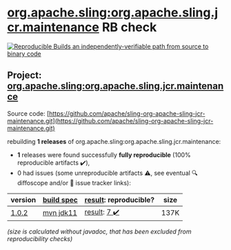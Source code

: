 [org.apache.sling:org.apache.sling.jcr.maintenance](https://search.maven.org/artifact/org.apache.sling/org.apache.sling.jcr.maintenance/) RB check
=======

[![Reproducible Builds](https://reproducible-builds.org/images/logos/rb.svg) an independently-verifiable path from source to binary code](https://reproducible-builds.org/)

## Project: [org.apache.sling:org.apache.sling.jcr.maintenance](https://search.maven.org/artifact/org.apache.sling/org.apache.sling.jcr.maintenance/)

Source code: [https://github.com/apache/sling-org-apache-sling-jcr-maintenance.git](https://github.com/apache/sling-org-apache-sling-jcr-maintenance.git)

rebuilding **1 releases** of org.apache.sling:org.apache.sling.jcr.maintenance:
- **1** releases were found successfully **fully reproducible** (100% reproducible artifacts :heavy_check_mark:),
- 0 had issues (some unreproducible artifacts :warning:, see eventual :mag: diffoscope and/or :memo: issue tracker links):

| version | [build spec](/BUILDSPEC.md) | [result](https://reproducible-builds.org/docs/jvm/): reproducible? | size |
| -- | --------- | ------ | -- |
| [1.0.2](https://search.maven.org/artifact/org.apache.sling/org.apache.sling.jcr.maintenance/1.0.2/pom) | [mvn jdk11](org.apache.sling.jcr.maintenance-1.0.2.buildspec) | [result](org.apache.sling.jcr.maintenance-1.0.2.buildinfo): [7 :heavy_check_mark: ](org.apache.sling.jcr.maintenance-1.0.2.buildcompare) | 137K |

<i>(size is calculated without javadoc, that has been excluded from reproducibility checks)</i>
